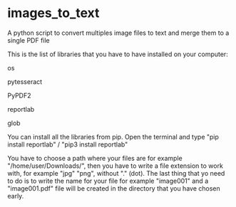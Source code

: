 # images_to_text
A python script to convert multiples image files to text and merge them to a single PDF file

This is the list of libraries that you have to have installed on your computer:

os

pytesseract

PyPDF2

reportlab

glob


You can install all the libraries from pip. Open the terminal and type "pip install reportlab" / "pip3 install reportlab"

You have to choose a path where your files are for example "/home/user/Downloads/", then you have to write a file extension to work with, for example "jpg" "png", without "." (dot). The last thing that yo need to do is to write the name for your file for example "image001" and a "image001.pdf" file will be created in the directory that you have chosen early.

